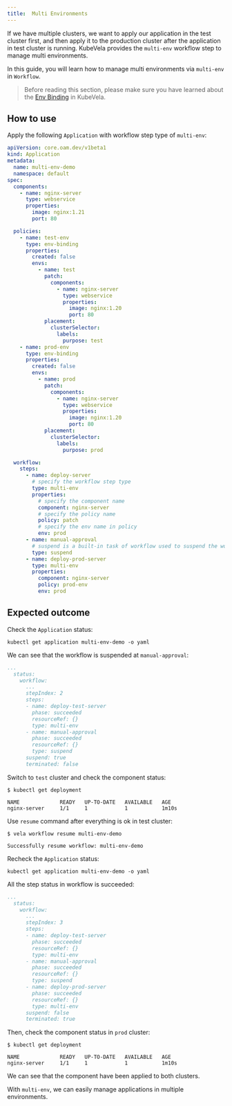 ```yaml
---
title:  Multi Environments
---
```


If we have multiple clusters, we want to apply our application in the test cluster first, and then apply it to the production cluster after the application in test cluster is running. KubeVela provides the `multi-env` workflow step to manage multi environments.

In this guide, you will learn how to manage multi environments via `multi-env` in `Workflow`.

> Before reading this section, please make sure you have learned about the [Env Binding](../policies/envbinding) in KubeVela.

## How to use

Apply the following `Application` with workflow step type of `multi-env`:


```yaml
apiVersion: core.oam.dev/v1beta1
kind: Application
metadata:
  name: multi-env-demo
  namespace: default
spec:
  components:
    - name: nginx-server
      type: webservice
      properties:
        image: nginx:1.21
        port: 80

  policies:
    - name: test-env
      type: env-binding
      properties:
        created: false
        envs:
          - name: test
            patch:
              components:
                - name: nginx-server
                  type: webservice
                  properties:
                    image: nginx:1.20
                    port: 80
            placement:
              clusterSelector:
                labels:
                  purpose: test
    - name: prod-env
      type: env-binding
      properties:
        created: false
        envs:
          - name: prod
            patch:
              components:
                - name: nginx-server
                  type: webservice
                  properties:
                    image: nginx:1.20
                    port: 80
            placement:
              clusterSelector:
                labels:
                  purpose: prod

  workflow:
    steps:
      - name: deploy-server
        # specify the workflow step type
        type: multi-env
        properties:
          # specify the component name
          component: nginx-server
          # specify the policy name
          policy: patch
          # specify the env name in policy
          env: prod
      - name: manual-approval
        # suspend is a built-in task of workflow used to suspend the workflow
        type: suspend
      - name: deploy-prod-server
        type: multi-env
        properties:
          component: nginx-server
          policy: prod-env
          env: prod
```

## Expected outcome

Check the `Application` status:

```shell
kubectl get application multi-env-demo -o yaml
```

We can see that the workflow is suspended at `manual-approval`:

```yaml
...
  status:
    workflow:
      ...
      stepIndex: 2
      steps:
      - name: deploy-test-server
        phase: succeeded
        resourceRef: {}
        type: multi-env
      - name: manual-approval
        phase: succeeded
        resourceRef: {}
        type: suspend
      suspend: true
      terminated: false
```

Switch to `test` cluster and check the component status:

```shell
$ kubectl get deployment

NAME             READY   UP-TO-DATE   AVAILABLE   AGE
nginx-server     1/1     1            1           1m10s
```

Use `resume` command after everything is ok in test cluster:

```shell
$ vela workflow resume multi-env-demo

Successfully resume workflow: multi-env-demo
```

Recheck the `Application` status:

```shell
kubectl get application multi-env-demo -o yaml
```

All the step status in workflow is succeeded:

```yaml
...
  status:
    workflow:
      ...
      stepIndex: 3
      steps:
      - name: deploy-test-server
        phase: succeeded
        resourceRef: {}
        type: multi-env
      - name: manual-approval
        phase: succeeded
        resourceRef: {}
        type: suspend
      - name: deploy-prod-server
        phase: succeeded
        resourceRef: {}
        type: multi-env
      suspend: false
      terminated: true
```

Then, check the component status in `prod` cluster:

```shell
$ kubectl get deployment

NAME             READY   UP-TO-DATE   AVAILABLE   AGE
nginx-server     1/1     1            1           1m10s
```

We can see that the component have been applied to both clusters.

With `multi-env`, we can easily manage applications in multiple environments.

